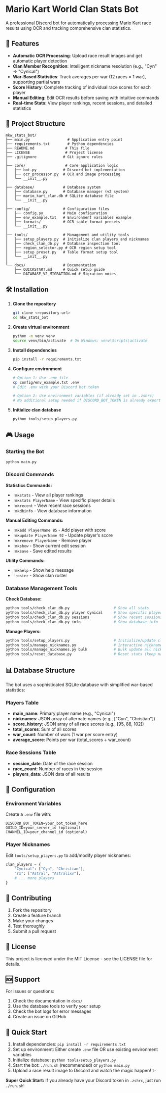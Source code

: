 # Mario Kart World Clan Stats Bot

A professional Discord bot for automatically processing Mario Kart race results using OCR and tracking comprehensive clan statistics.

## 🚀 Features

- **Automatic OCR Processing**: Upload race result images and get automatic player detection
- **Clan Member Recognition**: Intelligent nickname resolution (e.g., "Cyn" → "Cynical")
- **War-Based Statistics**: Track averages per war (12 races = 1 war), supporting partial wars
- **Score History**: Complete tracking of individual race scores for each player
- **Manual Editing**: Edit OCR results before saving with intuitive commands
- **Real-time Stats**: View player rankings, recent sessions, and detailed statistics

## 📁 Project Structure

```
mkw_stats_bot/
├── main.py                 # Application entry point
├── requirements.txt        # Python dependencies
├── README.md              # This file
├── LICENSE                # Project license
├── .gitignore            # Git ignore rules
│
├── core/                  # Core application logic
│   ├── bot.py            # Discord bot implementation
│   ├── ocr_processor.py  # OCR and image processing
│   └── __init__.py
│
├── database/             # Database system
│   ├── database.py       # Database manager (v2 system)
│   ├── mario_kart_clan.db # SQLite database file
│   └── __init__.py
│
├── config/               # Configuration files
│   ├── config.py         # Main configuration
│   ├── env_example.txt   # Environment variables example
│   ├── formats/          # OCR table format presets
│   └── __init__.py
│
├── tools/                # Management and utility tools
│   ├── setup_players.py  # Initialize clan players and nicknames
│   ├── check_clan_db.py  # Database inspection tool
│   ├── region_selector.py # OCR region setup tool
│   ├── setup_preset.py   # Table format setup tool
│   └── __init__.py
│
└── docs/                 # Documentation
    ├── QUICKSTART.md     # Quick setup guide
    └── DATABASE_V2_MIGRATION.md # Migration notes
```

## 🛠️ Installation

1. **Clone the repository**

   ```bash
   git clone <repository-url>
   cd mkw_stats_bot
   ```

2. **Create virtual environment**

   ```bash
   python -m venv venv
   source venv/bin/activate  # On Windows: venv\Scripts\activate
   ```

3. **Install dependencies**

   ```bash
   pip install -r requirements.txt
   ```

4. **Configure environment**

   ```bash
   # Option 1: Use .env file
   cp config/env_example.txt .env
   # Edit .env with your Discord bot token

   # Option 2: Use environment variables (if already set in .zshrc)
   # No additional setup needed if DISCORD_BOT_TOKEN is already exported
   ```

5. **Initialize clan database**
   ```bash
   python tools/setup_players.py
   ```

## 🎮 Usage

### Starting the Bot

```bash
python main.py
```

### Discord Commands

**Statistics Commands:**

- `!mkstats` - View all player rankings
- `!mkstats PlayerName` - View specific player details
- `!mkrecent` - View recent race sessions
- `!mkdbinfo` - View database information

**Manual Editing Commands:**

- `!mkadd PlayerName 85` - Add player with score
- `!mkupdate PlayerName 92` - Update player's score
- `!mkremove PlayerName` - Remove player
- `!mkshow` - Show current edit session
- `!mksave` - Save edited results

**Utility Commands:**

- `!mkhelp` - Show help message
- `!roster` - Show clan roster

### Database Management Tools

**Check Database:**

```bash
python tools/check_clan_db.py                    # Show all stats
python tools/check_clan_db.py player Cynical     # Show specific player
python tools/check_clan_db.py sessions           # Show recent sessions
python tools/check_clan_db.py info               # Show database info
```

**Manage Players:**

```bash
python tools/setup_players.py                    # Initialize/update clan roster
python tools/manage_nicknames.py                 # Interactive nickname management
python tools/manage_nicknames.py bulk            # Bulk update all nicknames
python tools/reset_database.py                   # Reset stats (keep names/nicknames)
```

## 📊 Database Structure

The bot uses a sophisticated SQLite database with simplified war-based statistics:

### Players Table

- **main_name**: Primary player name (e.g., "Cynical")
- **nicknames**: JSON array of alternate names (e.g., ["Cyn", "Christian"])
- **score_history**: JSON array of all race scores (e.g., [95, 88, 102])
- **total_scores**: Sum of all scores
- **war_count**: Number of wars (1 war per score entry)
- **average_score**: Points per war (total_scores ÷ war_count)

### Race Sessions Table

- **session_date**: Date of the race session
- **race_count**: Number of races in the session
- **players_data**: JSON data of all results

## 🔧 Configuration

### Environment Variables

Create a `.env` file with:

```
DISCORD_BOT_TOKEN=your_bot_token_here
GUILD_ID=your_server_id (optional)
CHANNEL_ID=your_channel_id (optional)
```

### Player Nicknames

Edit `tools/setup_players.py` to add/modify player nicknames:

```python
clan_players = {
    "Cynical": ["Cyn", "Christian"],
    "rx": ["Astral", "Astralixv"],
    # ... more players
}
```

## 🤝 Contributing

1. Fork the repository
2. Create a feature branch
3. Make your changes
4. Test thoroughly
5. Submit a pull request

## 📝 License

This project is licensed under the MIT License - see the LICENSE file for details.

## 🆘 Support

For issues or questions:

1. Check the documentation in `docs/`
2. Use the database tools to verify your setup
3. Check the bot logs for error messages
4. Create an issue on GitHub

## 🏁 Quick Start

1. Install dependencies: `pip install -r requirements.txt`
2. Set up environment: Either create `.env` file OR use existing environment variables
3. Initialize database: `python tools/setup_players.py`
4. Start the bot: `./run.sh` (recommended) or `python main.py`
5. Upload a race result image to Discord and watch the magic happen! ✨

**Super Quick Start:** If you already have your Discord token in `.zshrc`, just run `./run.sh`!
